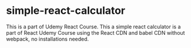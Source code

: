 # simple-react-calculator
This is a part of Udemy React Course.
This a simple react calculator is a part of React Udemy Course using the React CDN and babel CDN without webpack, no installations needed.
